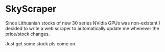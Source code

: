 # SkyScraper
Since Lithuanian stocks of new 30 series NVidia GPUs was non-existant I decided to write a web scraper to automatically update me whenever the price/stock changes.

Just get some stock pls come on.
